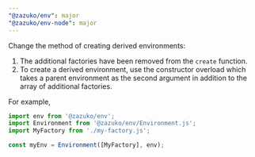 ```yaml
---
"@zazuko/env": major
"@zazuko/env-node": major
---
```


Change the method of creating derived environments:

1. The additional factories have been removed from the `create` function.
2. To create a derived environment, use the constructor overload which takes a parent environment as the second argument in addition to the array of additional factories.

For example,

```js
import env from '@zazuko/env';
import Environment from '@zazuko/env/Environment.js';
import MyFactory from './my-factory.js';

const myEnv = Environment([MyFactory], env);
```
